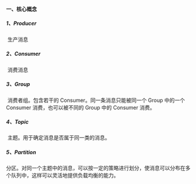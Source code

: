 #### 一、核心概念

##### 1、Producer

​		生产消息

##### 2、Consumer

​		消费消息

##### 3、Group

​		消费者组。包含若干的 Consumer。同一条消息只能被同一个 Group 中的一个 Consumer 消费，也可以被不同的 Group 中的 Consumer 消费。

##### 4、Topic

​		主题。用于确定消息是否属于同一类的消息。

##### 5、Partition

​		分区。对同一个主题中的消息，可以按一定的策略进行划分，使消息可以分布在多个队列中，这样可以灵活地提供负载均衡的能力。